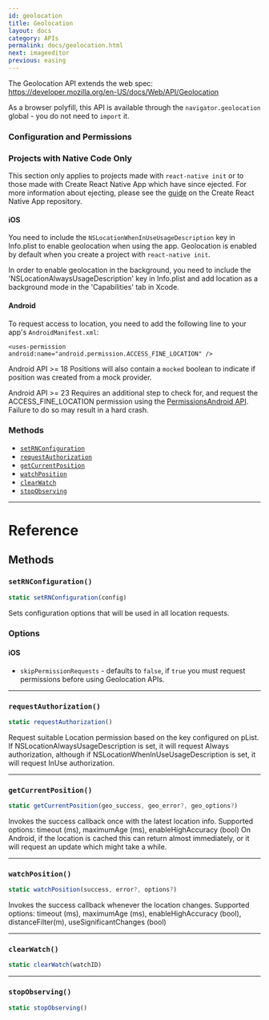 ```yaml
---
id: geolocation
title: Geolocation
layout: docs
category: APIs
permalink: docs/geolocation.html
next: imageeditor
previous: easing
---
```


The Geolocation API extends the web spec:
https://developer.mozilla.org/en-US/docs/Web/API/Geolocation

As a browser polyfill, this API is available through the `navigator.geolocation`
global - you do not need to `import` it.

### Configuration and Permissions

<div class="banner-crna-ejected">
  <h3>Projects with Native Code Only</h3>
  <p>
    This section only applies to projects made with <code>react-native init</code>
    or to those made with Create React Native App which have since ejected. For
    more information about ejecting, please see
    the <a href="https://github.com/react-community/create-react-native-app/blob/master/EJECTING.md" target="_blank">guide</a> on
    the Create React Native App repository.
  </p>
</div>

#### iOS
You need to include the `NSLocationWhenInUseUsageDescription` key
in Info.plist to enable geolocation when using the app. Geolocation is
enabled by default when you create a project with `react-native init`.

In order to enable geolocation in the background, you need to include the
'NSLocationAlwaysUsageDescription' key in Info.plist and add location as
a background mode in the 'Capabilities' tab in Xcode.

#### Android
To request access to location, you need to add the following line to your
app's `AndroidManifest.xml`:

`<uses-permission android:name="android.permission.ACCESS_FINE_LOCATION" />`

Android API >= 18 Positions will also contain a `mocked` boolean to indicate if position
was created from a mock provider.

<p>
  Android API >= 23 Requires an additional step to check for, and request
  the ACCESS_FINE_LOCATION permission using
  the <a href="https://facebook.github.io/react-native/docs/permissionsandroid.html" target="_blank">PermissionsAndroid API</a>.
  Failure to do so may result in a hard crash.
</p>


### Methods

- [`setRNConfiguration`](docs/geolocation.html#setrnconfiguration)
- [`requestAuthorization`](docs/geolocation.html#requestauthorization)
- [`getCurrentPosition`](docs/geolocation.html#getcurrentposition)
- [`watchPosition`](docs/geolocation.html#watchposition)
- [`clearWatch`](docs/geolocation.html#clearwatch)
- [`stopObserving`](docs/geolocation.html#stopobserving)




---

# Reference

## Methods

### `setRNConfiguration()`

```javascript
static setRNConfiguration(config)
```


Sets configuration options that will be used in all location requests.

### Options

#### iOS

- `skipPermissionRequests` - defaults to `false`, if `true` you must request permissions
before using Geolocation APIs.





---

### `requestAuthorization()`

```javascript
static requestAuthorization()
```


Request suitable Location permission based on the key configured on pList.
If NSLocationAlwaysUsageDescription is set, it will request Always authorization,
although if NSLocationWhenInUseUsageDescription is set, it will request InUse
authorization.




---

### `getCurrentPosition()`

```javascript
static getCurrentPosition(geo_success, geo_error?, geo_options?)
```


Invokes the success callback once with the latest location info.  Supported
options: timeout (ms), maximumAge (ms), enableHighAccuracy (bool)
On Android, if the location is cached this can return almost immediately,
or it will request an update which might take a while.




---

### `watchPosition()`

```javascript
static watchPosition(success, error?, options?)
```


Invokes the success callback whenever the location changes.  Supported
options: timeout (ms), maximumAge (ms), enableHighAccuracy (bool), distanceFilter(m), useSignificantChanges (bool)




---

### `clearWatch()`

```javascript
static clearWatch(watchID)
```



---

### `stopObserving()`

```javascript
static stopObserving()
```



